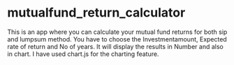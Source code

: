 # mutualfund_return_calculator
This is an app where you can calculate your mutual fund returns for both sip and lumpsum method. You have to choose the Investmentamount, Expected rate of return and No of years. It will display the results in Number and also in chart. I have used chart.js for the charting feature.
